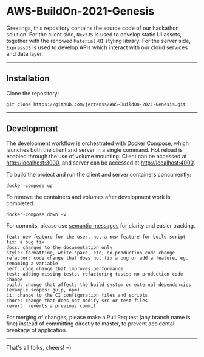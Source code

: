 # AWS-BuildOn-2021-Genesis

Greetings, this repository contains the source code of our hackathon solution. For the client side, `NextJS` is used to develop static UI assets, together with the renowed `Material-UI` styling library. For the server side,  `ExpressJS` is used to develop APIs which interact with our cloud services and data layer.

---

## Installation

Clone the repository:

```shell
git clone https://github.com/jerrenss/AWS-BuildOn-2021-Genesis.git
```

---

## Development

The development workflow is orchestrated with Docker Compose, which launches both the client and server in a single command. Hot reload is enabled through the use of volume mounting. Client can be accessed at [http://localhost:3000](http://localhost:3000), and server can be accessed at [http://localhost:4000](http://localhost:4000).

To build the project and run the client and server containers concurrently:
```
docker-compose up
```

To remove the containers and volumes after development work is completed:
```
docker-compose down -v
```

For commits, please use [semantic messages](https://gist.github.com/joshbuchea/6f47e86d2510bce28f8e7f42ae84c716) for clarity and easier tracking.
```
feat: new feature for the user, not a new feature for build script
fix: a bug fix
docs: changes to the documentation only
style: formatting, white-space, etc; no production code change
refactor: code change that does not fix a bug or add a feature, eg. renaming a variable
perf: code change that improves performance
test: adding missing tests, refactoring tests; no production code change
build: change that affects the build system or external dependencies (example scopes: gulp, npm)
ci: change to the CI configuration files and scripts
chore: change that does not modify src or test files
revert: reverts a previous commit
```

For merging of changes, please make a Pull Request (any branch name is fine) instead of committing directly to master, to prevent accidental breakage of application.

---

That's all folks, cheers! =)